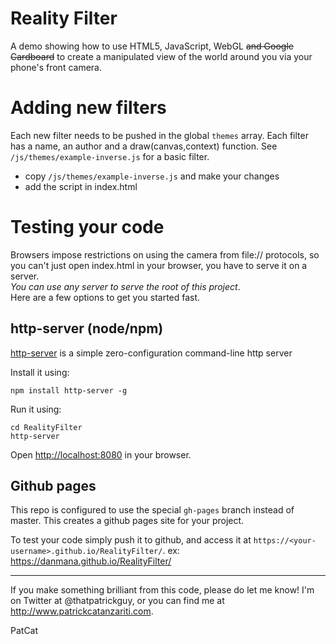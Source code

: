 Reality Filter
========

A demo showing how to use HTML5, JavaScript, WebGL ~~and Google Cardboard~~ to create a manipulated view of the world around you via your phone's front camera.

# Adding new filters

Each new filter needs to be pushed in the global `themes` array. Each filter has a name, an author and a draw(canvas,context) function. See `/js/themes/example-inverse.js` for a basic filter.

* copy `/js/themes/example-inverse.js` and make your changes
* add the script in index.html


# Testing your code

Browsers impose restrictions on using the camera from file:// protocols, so you can't just open index.html in your browser, you have to serve it on a server.  
_You can use any server to serve the root of this project_.  
Here are a few options to get you started fast.

## http-server (node/npm)

[http-server](https://www.npmjs.com/package/http-server) is a simple zero-configuration command-line http server

Install it using:
```
npm install http-server -g
```

Run it using:
```
cd RealityFilter
http-server
```

Open [http://localhost:8080](http://localhost:8080) in your browser.

## Github pages

This repo is configured to use the special `gh-pages` branch instead of master. This creates a github pages site for your project.

To test your code simply push it to github, and access it at `https://<your-username>.github.io/RealityFilter/`. ex: https://danmana.github.io/RealityFilter/


---

If you make something brilliant from this code, please do let me know! I'm on Twitter at @thatpatrickguy, or you can find me at http://www.patrickcatanzariti.com.

PatCat
